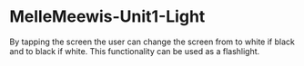 # MelleMeewis-Unit1-Light
By tapping the screen the user can change the screen from to white if black and to black if white. 
This functionality can be used as a flashlight.
